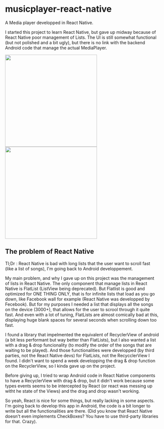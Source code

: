 # musicplayer-react-native

A Media player developped in React Native.

I started this project to learn React Native, but gave up midway because of React Native poor management of Lists. The UI is still somewhat 
functional (but not polished and a bit ugly), but there is no link with the backend Android code that manage the actual MediaPlayer.


<img src="https://github.com/hokolomopo/musicplayer-react/blob/main/screenshots/screen1.jpg" width="300" >                     
<img src="https://github.com/hokolomopo/musicplayer-react/blob/main/screenshots/screen2.jpg" width="300" >


## The problem of React Native

Tl;Dr : React Native is bad with long lists that the user want to scroll fast (like a list of songs), I'm going back to Android developpement.


My main problem, and why I gave up on this project was the management of lists in React Native. The only component that manage lists in React Native is FlatList
(ListView being deprecated). But Flatlist is good and optimized for ONE THING ONLY, that is for infinite lists that load as you go down, like Facebook wall for example (React Native was developped by Fecebook).
But for my purposes I needed a list that displays all the songs on the device (3000+), that allows for the user to scrool through it quite fast. And even with a lot of tuning,
FlatLists are almost comically bad at this, displaying huge blank spaces for several seconds when scrolling down too fast. 

I found a library that impelmented the equivalent of RecyclerView of android (a bit less performant but way better than FlatLists), but I also wanted a list with a drag & drop funcionality
(to modify the order of the songs that are waiting to be played). And those functionalities were developped (by third parties, not the React Native devs) for FlatLists, not the RecycclerView I found. 
I didn't want to spend a week developping the drag & drop function on the RecyclerView, so I kinda gave up on the project.

Before giving up, I tried to wrap Android code in React Native components to have a RecyclerView with drag & drop, but it didn't work because some types events seems to be
intercepted by React (or react was messing up witht he state of the Views) and the drag and drop wasn't working.

So yeah, React is nice for some things, but really lacking in some aspects. I'm going back to develop this app in Android, the code is a bit longer to write but all the functionalities are there. 
(Did you know that React Native doesn't even implements CheckBoxes? You have to use third-party libraries for that. Crazy).
